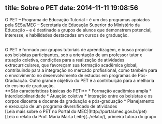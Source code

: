 title: Sobre o PET
date: 2014-11-11 19:08:56
---
O PET – Programa de Educação Tutorial – é um dos programas apoiados pela SESu/MEC – Secretaria de Educação Superior do Ministério da Educação – e é destinado a grupos de alunos que demonstrem potencial, interesse, e habilidades destacadas em cursos de graduação.

<br/>
O PET é formado por grupos tutoriais de aprendizagem, e busca propiciar aos bolsistas participantes, sob a orientação de um professor tutor e atuação coletiva, condições para a realização de atividades extracurriculares, que favoreçam sua formação acadêmica global, contribuindo para a integração no mercado profissional, como também para o envolvimento no desenvolvimento de estudos em programas de Pós-Graduação. Outro grande objetivo do PET é a contribuição para a melhoria do ensino de graduação.

<br/>
**São características básicas do PET:**
* Formação acadêmica ampla
* Interdisciplinaridade
* Atuação coletiva
* Interação entre os bolsistas e os corpos discente e docente da graduação e pós-graduação
* Planejamento e execução de um programa diversificado de atividades

<br/>
[Leia mais sobre o PET no Portal do MEC](http://portal.mec.gov.br/pet)
[Leia o relato da Prof. Maria Marta Leite](../relato/), primeira tutora do grupo
